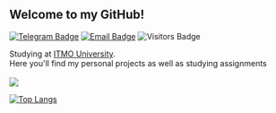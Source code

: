 
## Welcome to my GitHub!

[![Telegram Badge](https://img.shields.io/badge/-Telegram-0088cc?style=flat-square&labelColor=0088cc&logo=telegram&logoColor=white&link=https://t.me/nullnumber1)](https://t.me/nullnumber1)
[![Email Badge](https://img.shields.io/badge/-Email-c14438?style=flat-square&logo=Gmail&logoColor=white&link=mailto:artrom1511@gmail.com)](mailto:artrom1511@gmail.com)
![Visitors Badge](https://komarev.com/ghpvc/?username=nullnumber1&style=flat-square&label=Visitors)

Studying at [ITMO University](http://itmo.ru).  
Here you'll find my personal projects as well as studying assignments<br><br>
<img src="https://user-images.githubusercontent.com/31243325/138606542-c3ea2167-39d4-4ec1-96b0-443dc6b078f0.gif"> 

 [![Top Langs](https://github-readme-stats.vercel.app/api/top-langs/?username=nullnumber1&layout=compact)](https://github.com/anuraghazra/github-readme-stats)
